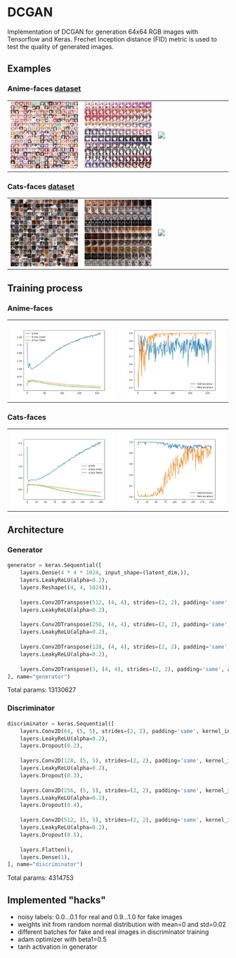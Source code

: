 # DCGAN
Implementation of DCGAN for generation 64x64 RGB images with Tensorflow and Keras. Frechet Inception distance (FID) metric is used to test the quality of generated images.

## Examples

### Anime-faces <a href='https://www.kaggle.com/soumikrakshit/anime-faces'>dataset</a>
<table>
  <tr>
    <td width='33%'><img src='https://github.com/dronperminov/DCGAN/blob/master/examples/anime_faces_examples.png' /></td>
    <td width='33%'><img src='https://github.com/dronperminov/DCGAN/blob/master/examples/anime_faces_interpolation.png' /></td>
    <td width='33%'><img src='https://github.com/dronperminov/DCGAN/blob/master/examples/anime_faces.gif' /></td>
  </tr>
</table>

### Cats-faces <a href='https://www.kaggle.com/spandan2/cats-faces-64x64-for-generative-models'>dataset</a>
<table>
  <tr>
    <td width='33%'><img src='https://github.com/dronperminov/DCGAN/blob/master/examples/cats_examples.png' /></td>
    <td width='33%'><img src='https://github.com/dronperminov/DCGAN/blob/master/examples/cats_interpolation.png' /></td>
    <td width='33%'><img src='https://github.com/dronperminov/DCGAN/blob/master/examples/cats.gif' /></td>
  </tr>
</table>

## Training process
### Anime-faces
<table>
  <tr>
    <td width='50%'><img src='https://github.com/dronperminov/DCGAN/blob/master/examples/anime_faces_losses.jpg' /></td>
    <td width='50%'><img src='https://github.com/dronperminov/DCGAN/blob/master/examples/anime_faces_accuracies.jpg' /></td>
  </tr>
</table>

### Cats-faces
<table>
  <tr>
    <td width='50%'><img src='https://github.com/dronperminov/DCGAN/blob/master/examples/cats_losses.jpg' /></td>
    <td width='50%'><img src='https://github.com/dronperminov/DCGAN/blob/master/examples/cats_accuracies.jpg' /></td>
  </tr>
</table>

## Architecture

### Generator
```python
generator = keras.Sequential([
    layers.Dense(4 * 4 * 1024, input_shape=(latent_dim,)),
    layers.LeakyReLU(alpha=0.2),
    layers.Reshape((4, 4, 1024)),

    layers.Conv2DTranspose(512, (4, 4), strides=(2, 2), padding='same', kernel_initializer=init),
    layers.LeakyReLU(alpha=0.2),

    layers.Conv2DTranspose(256, (4, 4), strides=(2, 2), padding='same', kernel_initializer=init),
    layers.LeakyReLU(alpha=0.2),

    layers.Conv2DTranspose(128, (4, 4), strides=(2, 2), padding='same', kernel_initializer=init),
    layers.LeakyReLU(alpha=0.2),

    layers.Conv2DTranspose(3, (4, 4), strides=(2, 2), padding='same', activation='tanh'),
], name="generator")
```
Total params: 13130627

### Discriminator
```python
discriminator = keras.Sequential([
    layers.Conv2D(64, (5, 5), strides=(2, 2), padding='same', kernel_initializer=init, input_shape=image_shape),
    layers.LeakyReLU(alpha=0.2),
    layers.Dropout(0.2),

    layers.Conv2D(128, (5, 5), strides=(2, 2), padding='same', kernel_initializer=init),
    layers.LeakyReLU(alpha=0.2),
    layers.Dropout(0.3),

    layers.Conv2D(256, (5, 5), strides=(2, 2), padding='same', kernel_initializer=init),
    layers.LeakyReLU(alpha=0.2),
    layers.Dropout(0.4),

    layers.Conv2D(512, (5, 5), strides=(2, 2), padding='same', kernel_initializer=init),
    layers.LeakyReLU(alpha=0.2),
    layers.Dropout(0.5),

    layers.Flatten(),
    layers.Dense(1),
], name="discriminator")
```
Total params: 4314753

## Implemented "hacks"
* noisy labels: 0.0...0.1 for real and 0.9...1.0 for fake images
* weights init from random normal distribution with mean=0 and std=0.02
* different batches for fake and real images in discriminator training
* adam optimizer with beta1=0.5
* tanh activation in generator